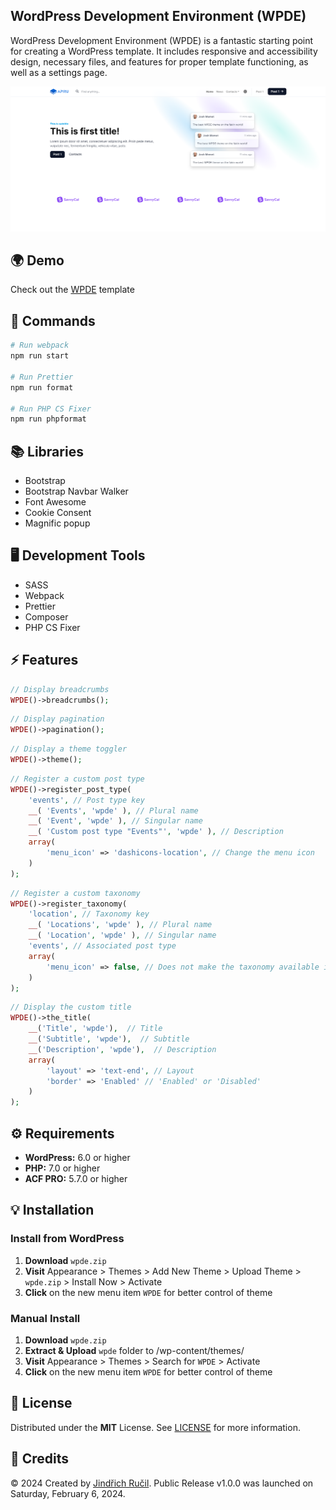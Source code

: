 ## WordPress Development Environment (WPDE)

WordPress Development Environment (WPDE) is a fantastic starting point for creating a WordPress template. It includes responsive and accessibility design, necessary files, and features for proper template functioning, as well as a settings page.

![WPDE - Cover](/.github/cover.png)

## 🌍 Demo

Check out the [WPDE](https://wpde.jindrichrucil.com/) template

## 🔧 Commands

```sh
# Run webpack
npm run start

# Run Prettier
npm run format

# Run PHP CS Fixer
npm run phpformat
```

## 📚 Libraries

-   Bootstrap
-   Bootstrap Navbar Walker
-   Font Awesome
-   Cookie Consent
-   Magnific popup

## 🖥️ Development Tools

-   SASS
-   Webpack
-   Prettier
-   Composer
-   PHP CS Fixer

## ⚡ Features

```php
// Display breadcrumbs
WPDE()->breadcrumbs();
```

```php
// Display pagination
WPDE()->pagination();
```

```php
// Display a theme toggler
WPDE()->theme();
```

```php
// Register a custom post type
WPDE()->register_post_type(
    'events', // Post type key
    __( 'Events', 'wpde' ), // Plural name
    __( 'Event', 'wpde' ), // Singular name
    __( 'Custom post type "Events"', 'wpde' ), // Description
    array(
        'menu_icon' => 'dashicons-location', // Change the menu icon
    )
);
```

```php
// Register a custom taxonomy
WPDE()->register_taxonomy(
    'location', // Taxonomy key
    __( 'Locations', 'wpde' ), // Plural name
    __( 'Location', 'wpde' ), // Singular name
    'events', // Associated post type
    array(
        'menu_icon' => false, // Does not make the taxonomy available in the REST API.
    )
);
```

```php
// Display the custom title
WPDE()->the_title(
    __('Title', 'wpde'),  // Title
    __('Subtitle', 'wpde'),  // Subtitle
    __('Description', 'wpde'),  // Description
    array(
        'layout' => 'text-end', // Layout
        'border' => 'Enabled' // 'Enabled' or 'Disabled'
    )
);
```

## ⚙️ Requirements

-   **WordPress:** 6.0 or higher
-   **PHP:** 7.0 or higher
-   **ACF PRO:** 5.7.0 or higher

## 💡 Installation 

### Install from WordPress

1. **Download** `wpde.zip`
2. **Visit** Appearance > Themes > Add New Theme > Upload Theme > `wpde.zip` > Install Now > Activate
3. **Click** on the new menu item `WPDE` for better control of theme

### Manual Install

1. **Download** `wpde.zip`
2. **Extract & Upload** `wpde` folder to /wp-content/themes/
3. **Visit** Appearance > Themes > Search for `WPDE` > Activate
4. **Click** on the new menu item `WPDE` for better control of theme

## 📄 License

Distributed under the **MIT** License. See [LICENSE](https://github.com/rucilos/wpde/blob/master/LICENSE) for more information.

## 🎉 Credits

© 2024 Created by [Jindřich Ručil](https://jindrichrucil.com). Public Release v1.0.0 was launched on Saturday, February 6, 2024.
